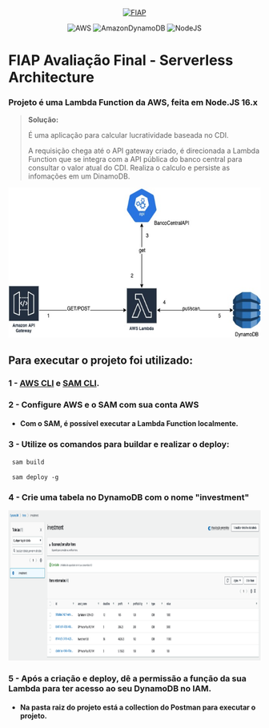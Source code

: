 <div align="center">
<a href="https://www.fiap.com.br" target="_blank">
    <img src="https://www.fiap.com.br/wp-content/themes/fiap2016/images/mobile/mba/vitrine/mba-logo.png" height="100px" alt="FIAP" class="center"/>
</a>

![AWS](https://img.shields.io/badge/AWS-%23FF9900.svg?style=for-the-badge&logo=amazon-aws&logoColor=white)
![AmazonDynamoDB](https://img.shields.io/badge/Amazon%20DynamoDB-4053D6?style=for-the-badge&logo=Amazon%20DynamoDB&logoColor=white)
![NodeJS](https://img.shields.io/badge/node.js-6DA55F?style=for-the-badge&logo=node.js&logoColor=white)


</div>

# FIAP Avaliação Final - Serverless Architecture


### Projeto é uma Lambda Function da AWS, feita em Node.JS 16.x

> **Solução:**
> 
> É uma aplicação para calcular lucratividade baseada no CDI.
>
> A requisição chega até o API gateway criado, é direcionada a 
> Lambda Function que se integra com a API pública do banco central
> para consultar o valor atual do CDI. Realiza o calculo e persiste as infomações em um DinamoDB.

<img src="./doc/lambdaFunction.jpeg" class="center" height="300px">




## Para executar o projeto foi utilizado:


### 1 - [AWS CLI](https://docs.aws.amazon.com/cli/latest/userguide/getting-started-install.html) e [SAM CLI](https://docs.aws.amazon.com/serverless-application-model/latest/developerguide/serverless-sam-cli-install.html).

### 2 - Configure AWS e o SAM com sua conta AWS
* #### Com o SAM, é possível executar a Lambda Function localmente.

### 3 - Utilize os comandos para buildar e realizar o deploy:
  
 ~~~shell
  sam build
 ~~~

 ~~~shell
  sam deploy -g
 ~~~

### 4 - Crie uma tabela no DynamoDB com o nome "investment"
<img src="./doc/dynamoDB.png" class="center" height="300px">

### 5 - Após a criação e deploy, dê a permissão a função da sua Lambda para ter acesso ao seu DynamoDB no IAM.

* #### Na pasta raiz do projeto está a collection do Postman para executar o projeto.